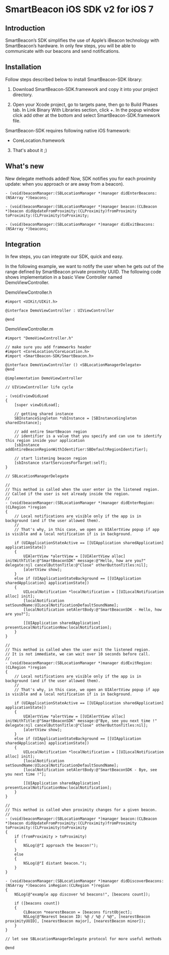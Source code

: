 SmartBeacon iOS SDK v2 for iOS 7
====================

Introduction
--------------------

SmartBeacon’s SDK simplifies the use of Apple’s iBeacon technology with SmartBeacon’s hardware. In only few steps, you will be able to communicate with our beacons and send notifications.

Installation
--------------------

Follow steps described below to install SmartBeacon-SDK library:

1. Download SmartBeacon-SDK.framework and copy it into your project directory.

2. Open your Xcode project, go to targets pane, then go to Build Phases tab. In Link Binary With Libraries section, click +. In the popup window click add other at the bottom and select SmartBeacon-SDK.framework file.

  SmartBeacon-SDK requires following native iOS framework: 
  * CoreLocation.framework

3. That's about it ;)


What's new
--------------------

New delegate methods added! 
Now, SDK notifies you for each proximity update: when you approach or are away from a beacon).

	- (void)beaconManager:(SBLocationManager *)manager didEnterBeacons:(NSArray *)beacons;
	
	- (void)beaconManager:(SBLocationManager *)manager beacon:(CLBeacon *)beacon didUpdateFromProximity:(CLProximity)fromProximity toProximity:(CLProximity)toProximity;
	
	- (void)beaconManager:(SBLocationManager *)manager didExitBeacons:(NSArray *)beacons;


Integration
--------------------

In few steps, you can integrate our SDK, quick and easy.

In the following example, we want to notify the user when he gets out of the range defined by SmartBeacon private proximity UUID. The following code shows implementation in a basic View Controller named DemoViewController.

DemoViewController.h

	#import <UIKit/UIKit.h>

	@interface DemoViewController : UIViewController
	
	@end

DemoViewController.m

	#import "DemoViewController.h"

	// make sure you add frameworks header
	#import <CoreLocation/CoreLocation.h>
	#import <SmartBeacon-SDK/SmartBeacon.h>

	@interface DemoViewController () <SBLocationManagerDelegate>
	@end

	@implementation DemoViewController

	// UIViewController life cycle

	- (void)viewDidLoad
	{
	    [super viewDidLoad];

	    // getting shared instance
	    SBInstanceSingleton *sbInstance = [SBInstanceSingleton sharedInstance];
    
	    // add entire SmartBeacon region
	    // identifier is a value that you specify and can use to identify this region inside your application
	    [sbInstance addEntireBeaconRegionWithIdentifier:SBDefaultRegionIdentifier];
    
	    // start listening beacon region
	    [sbInstance startServicesForTarget:self];
	}

	// SBLocationManagerDelegate
	
	//
	// This method is called when the user enter in the listened region.
	// Called if the user is not already inside the region.
	//
	- (void)beaconManager:(SBLocationManager *)manager didEnterRegion:(CLRegion *)region
	{
	    // Local notifications are visible only if the app is in background (and if the user allowed them).
	    //
	    // That's why, in this case, we open an UIAlertView popup if app is visible and a local notification if is in background.

	    if (UIApplicationStateActive == [[UIApplication sharedApplication] applicationState])
	    {
	        UIAlertView *alertView = [[UIAlertView alloc] initWithTitle:@"SmartBeaconSDK" message:@"Hello, how are you?" delegate:nil cancelButtonTitle:@"Close" otherButtonTitles:nil];
	        [alertView show];
	    }
	    else if (UIApplicationStateBackground == [[UIApplication sharedApplication] applicationState])
	    {
	        UILocalNotification *localNotification = [[UILocalNotification alloc] init];
	        [localNotification setSoundName:UILocalNotificationDefaultSoundName];
	        [localNotification setAlertBody:@"SmartBeaconSDK - Hello, how are you?"];
        
	        [[UIApplication sharedApplication] presentLocalNotificationNow:localNotification];
	    }
	}

	//
	// This method is called when the user exit the listened region.
	// It is not immediate, we can wait over 10 seconds before call.
	// 
	- (void)beaconManager:(SBLocationManager *)manager didExitRegion:(CLRegion *)region
	{
	    // Local notifications are visible only if the app is in background (and if the user allowed them).
	    //
	    // That's why, in this case, we open an UIAlertView popup if app is visible and a local notification if is in background.

	    if (UIApplicationStateActive == [[UIApplication sharedApplication] applicationState])
	    {
	        UIAlertView *alertView = [[UIAlertView alloc] initWithTitle:@"SmartBeaconSDK" message:@"Bye, see you next time !" delegate:nil cancelButtonTitle:@"Close" otherButtonTitles:nil];
	        [alertView show];
	    }
	    else if (UIApplicationStateBackground == [[UIApplication sharedApplication] applicationState])
	    {
	        UILocalNotification *localNotification = [[UILocalNotification alloc] init];
	        [localNotification setSoundName:UILocalNotificationDefaultSoundName];
	        [localNotification setAlertBody:@"SmartBeaconSDK - Bye, see you next time !"];
        
	        [[UIApplication sharedApplication] presentLocalNotificationNow:localNotification];
	    }
	}
	
	// 
	// This method is called when proximity changes for a given beacon.
	// 
	- (void)beaconManager:(SBLocationManager *)manager beacon:(CLBeacon *)beacon didUpdateFromProximity:(CLProximity)fromProximity toProximity:(CLProximity)toProximity
	{
		if (fromProximity > toProximity)
		{
			NSLog(@"I approach the beacon!");
		}
		else 
		{
			NSLog(@"I distant beacon.");
		}
	}
	
	- (void)beaconManager:(SBLocationManager *)manager didDiscoverBeacons:(NSArray *)beacons inRegion:(CLRegion *)region
	{
	    NSLog(@"example app discover %d beacons!", [beacons count]);

	    if ([beacons count])
	    {
	     	CLBeacon *nearestBeacon = [beacons firstObject];
	    	NSLog(@"Nearest beacon ID: %@ / %@ / %@", [nearestBeacon proximityUUID], [nearestBeacon major], [nearestBeacon minor]);
	    }
	}

	// let see SBLocationManagerDelegate protocol for more useful methods

	@end

